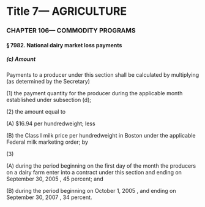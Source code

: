 
# Title 7— AGRICULTURE
### CHAPTER 106— COMMODITY PROGRAMS
#### § 7982. National dairy market loss payments
##### (c) Amount

Payments to a producer under this section shall be calculated by multiplying (as determined by the Secretary)

(1) the payment quantity for the producer during the applicable month established under subsection (d);

(2) the amount equal to

(A) $16.94 per hundredweight; less

(B) the Class I milk price per hundredweight in Boston under the applicable Federal milk marketing order; by

(3)

(A) during the period beginning on the first day of the month the producers on a dairy farm enter into a contract under this section and ending on September 30, 2005 , 45 percent; and

(B) during the period beginning on October 1, 2005 , and ending on September 30, 2007 , 34 percent.
